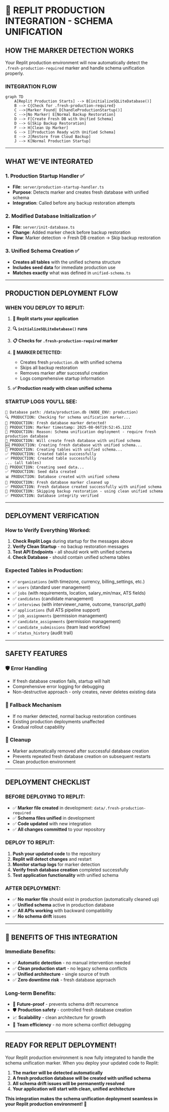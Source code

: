 # 🚀 REPLIT PRODUCTION INTEGRATION - SCHEMA UNIFICATION

## **HOW THE MARKER DETECTION WORKS**

Your Replit production environment will now automatically detect the `.fresh-production-required` marker and handle schema unification properly.

### **INTEGRATION FLOW**

```mermaid
graph TD
    A[Replit Production Starts] --> B[initializeSQLiteDatabase()]
    B --> C{Check for .fresh-production-required}
    C -->|Marker Found| D[handleProductionStartup()]
    C -->|No Marker| E[Normal Backup Restoration]
    D --> F[Create Fresh DB with Unified Schema]
    D --> G[Skip Backup Restoration]
    F --> H[Clean Up Marker]
    G --> I[Production Ready with Unified Schema]
    E --> J[Restore from Cloud Backup]
    J --> K[Normal Production Startup]
```

---

## **WHAT WE'VE INTEGRATED**

### **1. Production Startup Handler** ✅
- **File**: `server/production-startup-handler.ts`
- **Purpose**: Detects marker and creates fresh database with unified schema
- **Integration**: Called before any backup restoration attempts

### **2. Modified Database Initialization** ✅
- **File**: `server/init-database.ts` 
- **Change**: Added marker check before backup restoration
- **Flow**: Marker detection → Fresh DB creation → Skip backup restoration

### **3. Unified Schema Creation** ✅
- **Creates all tables** with the unified schema structure
- **Includes seed data** for immediate production use
- **Matches exactly** what was defined in `unified-schema.ts`

---

## **PRODUCTION DEPLOYMENT FLOW**

### **WHEN YOU DEPLOY TO REPLIT:**

1. **🚀 Replit starts your application**
2. **🔍 `initializeSQLiteDatabase()` runs**
3. **📋 Checks for `.fresh-production-required` marker**
4. **🎯 MARKER DETECTED:**
   - Creates fresh `production.db` with unified schema
   - Skips all backup restoration
   - Removes marker after successful creation
   - Logs comprehensive startup information

5. **✅ Production ready with clean unified schema**

### **STARTUP LOGS YOU'LL SEE:**

```
📁 Database path: /data/production.db (NODE_ENV: production)
🔍 PRODUCTION: Checking for schema unification marker...
🚨 PRODUCTION: Fresh database marker detected!
📅 PRODUCTION: Marker timestamp: 2025-08-06T19:52:45.123Z
📝 PRODUCTION: Reason: Schema unification deployment - require fresh production database
🔄 PRODUCTION: Will create fresh database with unified schema
🆕 PRODUCTION: Creating fresh database with unified schema...
📝 PRODUCTION: Creating tables with unified schema...
✅ PRODUCTION: Created table successfully
✅ PRODUCTION: Created table successfully
... (all tables)
🌱 PRODUCTION: Creating seed data...
✅ PRODUCTION: Seed data created
📊 PRODUCTION: Database created with unified schema
🧹 PRODUCTION: Fresh database marker cleaned up
✅ PRODUCTION: Fresh database created successfully with unified schema
🚀 PRODUCTION: Skipping backup restoration - using clean unified schema
✅ PRODUCTION: Database integrity verified
```

---

## **DEPLOYMENT VERIFICATION**

### **How to Verify Everything Worked:**

1. **Check Replit Logs** during startup for the messages above
2. **Verify Clean Startup** - no backup restoration messages
3. **Test API Endpoints** - all should work with unified schema
4. **Check Database** - should contain unified schema tables

### **Expected Tables in Production:**
- ✅ `organizations` (with timezone, currency, billing_settings, etc.)
- ✅ `users` (standard user management)
- ✅ `jobs` (with requirements, location, salary_min/max, ATS fields)
- ✅ `candidates` (candidate management)
- ✅ `interviews` (with interviewer_name, outcome, transcript_path)
- ✅ `applications` (full ATS pipeline support)
- ✅ `job_assignments` (permission management)
- ✅ `candidate_assignments` (permission management)
- ✅ `candidate_submissions` (team lead workflow)
- ✅ `status_history` (audit trail)

---

## **SAFETY FEATURES**

### **🛡️ Error Handling**
- If fresh database creation fails, startup will halt
- Comprehensive error logging for debugging
- Non-destructive approach - only creates, never deletes existing data

### **🔄 Fallback Mechanism**
- If no marker detected, normal backup restoration continues
- Existing production deployments unaffected
- Gradual rollout capability

### **🧹 Cleanup**
- Marker automatically removed after successful database creation
- Prevents repeated fresh database creation on subsequent restarts
- Clean production environment

---

## **DEPLOYMENT CHECKLIST**

### **BEFORE DEPLOYING TO REPLIT:**

- ✅ **Marker file created** in development: `data/.fresh-production-required`
- ✅ **Schema files unified** in development
- ✅ **Code updated** with new integration
- ✅ **All changes committed** to your repository

### **DEPLOY TO REPLIT:**

1. **Push your updated code** to the repository
2. **Replit will detect changes** and restart
3. **Monitor startup logs** for marker detection
4. **Verify fresh database creation** completed successfully
5. **Test application functionality** with unified schema

### **AFTER DEPLOYMENT:**

- ✅ **No marker file** should exist in production (automatically cleaned up)
- ✅ **Unified schema** active in production database
- ✅ **All APIs working** with backward compatibility
- ✅ **No schema drift** issues

---

## **🎉 BENEFITS OF THIS INTEGRATION**

### **Immediate Benefits:**
- ✅ **Automatic detection** - no manual intervention needed
- ✅ **Clean production start** - no legacy schema conflicts
- ✅ **Unified architecture** - single source of truth
- ✅ **Zero downtime risk** - fresh database approach

### **Long-term Benefits:**
- 🚀 **Future-proof** - prevents schema drift recurrence
- 🛡️ **Production safety** - controlled fresh database creation
- 📈 **Scalability** - clean architecture for growth
- 👥 **Team efficiency** - no more schema conflict debugging

---

## **READY FOR REPLIT DEPLOYMENT!**

Your Replit production environment is now fully integrated to handle the schema unification marker. When you deploy your updated code to Replit:

1. **The marker will be detected automatically**
2. **A fresh production database will be created with unified schema**
3. **All schema drift issues will be permanently resolved**
4. **Your application will start with clean, unified architecture**

**This integration makes the schema unification deployment seamless in your Replit production environment!** 🚀
